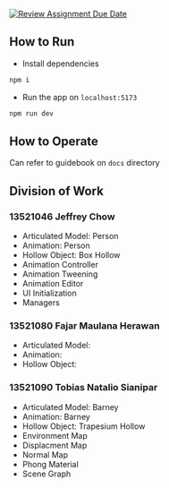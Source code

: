 [![Review Assignment Due Date](https://classroom.github.com/assets/deadline-readme-button-24ddc0f5d75046c5622901739e7c5dd533143b0c8e959d652212380cedb1ea36.svg)](https://classroom.github.com/a/IYxRLrPq)

## How to Run

- Install dependencies

```bash
npm i
```

- Run the app on `localhost:5173`

```bash
npm run dev
```

## How to Operate

Can refer to guidebook on `docs` directory

## Division of Work

### 13521046 Jeffrey Chow

- Articulated Model: Person
- Animation: Person
- Hollow Object: Box Hollow
- Animation Controller
- Animation Tweening
- Animation Editor
- UI Initialization
- Managers

### 13521080 Fajar Maulana Herawan

- Articulated Model:
- Animation:
- Hollow Object:

### 13521090 Tobias Natalio Sianipar

- Articulated Model: Barney
- Animation: Barney
- Hollow Object: Trapesium Hollow
- Environment Map
- Displacment Map
- Normal Map
- Phong Material
- Scene Graph
